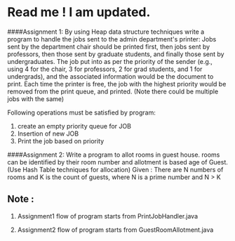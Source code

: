 # Read me ! I am updated.

####Assignment 1: 
By using Heap data structure techniques write a program to handle the jobs sent to the admin department's printer: Jobs sent by the department chair should be printed first, then jobs sent by professors, then those sent by graduate students, and finally those sent by undergraduates. The job put into as per the priority of the sender (e.g., using 4 for the chair, 3 for professors, 2 for grad students, and 1 for undergrads), and the associated information would be the document to print. Each time the printer is free, the job with the highest priority would be removed from the print queue, and printed. (Note there could be multiple jobs with the same)  
 
 Following operations must be satisfied by program:
 
 1. create an empty priority queue for JOB
 2. Insertion of new JOB
 3. Print the job based on priority


####Assignment 2: 
Write a program to allot rooms in guest house. rooms can be identified by their room number and allotment is based age of Guest. (Use Hash Table techniques for allocation)
	Given : There are N numbers of rooms and K is the count of guests, where N is a prime number and N > K
	
	
## Note :
1. Assignment1 flow of program starts from PrintJobHandler.java

2. Assignment2 flow of program starts from GuestRoomAllotment.java 
